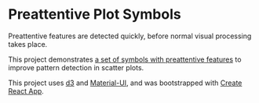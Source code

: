 # Preattentive Plot Symbols

Preattentive features are detected quickly, before normal visual processing takes place.  

This project demonstrates [a set of symbols with preattentive features](https://hemanrobinson.github.io/preattentive/) to improve pattern detection in scatter plots.

This project uses [d3](https://github.com/d3/d3) and [Material-UI](https://github.com/mui-org/material-ui), and was bootstrapped with [Create React App](https://github.com/facebook/create-react-app).
